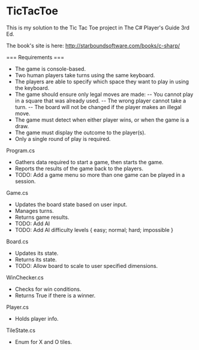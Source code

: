 # TicTacToe
This is my solution to the Tic Tac Toe project in The C# Player's Guide 3rd Ed. 

The book's site is here:
http://starboundsoftware.com/books/c-sharp/

=== Requirements ===
- The game is console-based.
- Two human players take turns using the same keyboard.
- The players are able to specify which space they want to play in using the keyboard.
- The game should ensure only legal moves are made: 
-- You cannot play in a square that was already used.
-- The wrong player cannot take a turn.
-- The board will not be changed if the player makes an illegal move.
- The game must detect when either player wins, or when the game is a draw.
- The game must display the outcome to the player(s).
- Only a single round of play is required.

Program.cs 
- Gathers data required to start a game, then starts the game.
- Reports the results of the game back to the players.
- TODO: Add a game menu so more than one game can be played in a session.

Game.cs
- Updates the board state based on user input.
- Manages turns.
- Returns game results.
- TODO: Add AI
- TODO: Add AI difficulty levels { easy; normal; hard; impossible }

Board.cs
- Updates its state.
- Returns its state.
- TODO: Allow board to scale to user specified dimensions.

WinChecker.cs
- Checks for win conditions.
- Returns True if there is a winner.

Player.cs
- Holds player info.

TileState.cs
- Enum for X and O tiles.
